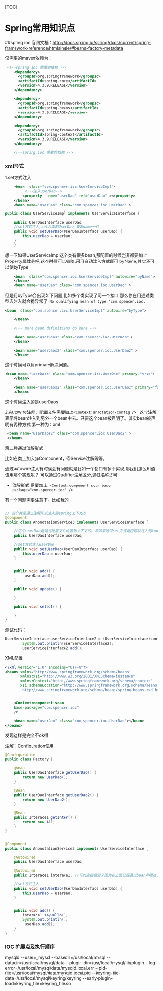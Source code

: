[TOC]
# Spring常用知识点
##spring ioc
官网文档：http://docs.spring.io/spring/docs/current/spring-framework-reference/htmlsingle/#beans-factory-metadata

仅需要的maven依赖为：

```xml
 <!--spring ioc 需要的依赖 -->
    <dependency>
      <groupId>org.springframework</groupId>
      <artifactId>spring-core</artifactId>
      <version>4.3.9.RELEASE</version>
    </dependency>

    <dependency>
      <groupId>org.springframework</groupId>
      <artifactId>spring-beans</artifactId>
      <version>4.3.9.RELEASE</version>
    </dependency>

    <dependency>
      <groupId>org.springframework</groupId>
      <artifactId>spring-context</artifactId>
      <version>4.3.9.RELEASE</version>
    </dependency>

    <!--spring ioc 需要的依赖 -->

```

###  xml形式
  1.set方式注入
  
```xml
    <bean  class="com.spencer.ioc.UserServiceImpl">
         <!--注入userDao-->
        <property  name="userDao" ref="userDao" ></property>
    </bean>   
    <bean name="userDao" class="com.spencer.ioc.UserDao" >
```

```java
public class UserServiceImpl implements UserServiceInterface {

    public UserDaoInterface userDao;
    //set方式注入,set后面的UserDao 要跟name一样
    public void setUserDao(UserDaoInterface userDao) {
        this.userDao = userDao;
    }
    }
``` 
  想一下如果UserServiceImpl这个类有很多bean,那配置的时候岂非都要加上Property属性是吧,这个时候可以省略,采用自动注入方式即可 byName,其实还可以使byType                                                                                                                                                                                                  
  
```xml
    <bean  class="com.spencer.ioc.UserServiceImpl" autowire="byName">
    </bean>   
    <bean name="userDao" class="com.spencer.ioc.UserDao" >
```
但是用byType会出现如下问题,比如多个类实现了同一个接口,那么你在用通过类型去注入就会抛异常了` No qualifying bean of type 'com.spencer.ioc.`

```xml
<bean  class="com.spencer.ioc.UserServiceImpl" autowire="byType">

    </bean>

    <!-- more bean definitions go here -->

    <bean name="userDaos" class="com.spencer.ioc.UserDao" >
    </bean>

    <bean name="userDaos2" class="com.spencer.ioc.UserDao2" >
    </bean>
```
 这个时候可以用primary解决问题。
 
```xml
<bean name="userDaos" class="com.spencer.ioc.UserDao" primary="true">
    </bean>

    <bean name="userDaos2" class="com.spencer.ioc.UserDao2" primary="false" >
    </bean>
```
这个时候注入的是userDaos
 
  2.Autowire注解，配置文件需要加上`<Context:annotation-config />
`
 这个注解表示将bean注入到另外一个bean中去。只要这个bean被声明了。其实bean被声明有两种方式 
  第一种为：xml
  
```xml
 <bean name="userDaos2" class="com.spencer.ioc.UserDao2" >
 </bean>
```
  第二种通过注解形式
  
  比如在类上加入@Component，@Service注解等等。

 通过autowire注入有时候会有问题就是比如一个接口有多个实现,那我们怎么知道该用哪个实现呢？
 可以通过Qualifier注解区分,通过名称即可





+ 注解形式
 需要加上` <Context:component-scan
    base-package="com.spencer.ioc"
    />`
 
 有一个问题需要注意下。比如我的
 
```java

// 这个类是通过注解形式注入到spring上下文的
@Component
public class AnonotationService3 implements UserServiceInterface {

    //这个userDao是通过配置文件设置到上下文的。那如果通过set方式是否可以注入到AnonotationService3中呢？加上@Autowire注解则可以
    public UserDaoInterface userDao;
    
    //set方式注入userDao 
    public void setUserDao(UserDaoInterface userDao) {
        this.userDao = userDao;
    }


    public void add() {
         userDao.add();
    }

    public void update() {

    }

    public void select() {

    }
}
```   
   测试代码：
   
```java 
UserServiceInterface userServiceInterface2 = (UserServiceInterface)context.getBean("anonotationService3");
        System.out.println(userServiceInterface2);
        userServiceInterface2.add();
```
  XML配置
  
```xml
<?xml version="1.0" encoding="UTF-8"?>
<beans xmlns="http://www.springframework.org/schema/beans"
       xmlns:xsi="http://www.w3.org/2001/XMLSchema-instance"
       xmlns:Context="http://www.springframework.org/schema/context"
       xsi:schemaLocation="http://www.springframework.org/schema/beans
        http://www.springframework.org/schema/beans/spring-beans.xsd http://www.springframework.org/schema/context http://www.springframework.org/schema/context/spring-context.xsd">


    <Context:component-scan
    base-package="com.spencer.ioc"
    />

    <bean name="userDao" class="com.spencer.ioc.UserDao"></bean>
</beans>
```
 发现这样是完全不ok得

注解：Configuration使用

```java
@Configuration
public class Factory {

    @Bean
    public UserDaoInterface getUserDao() {
        return new UserDao();
    }

    @Bean
    public UserDaoInterface getUserDao2() {
        return new UserDao2();
    }

    @Bean
    public Interace1 getInter() {
        return new A();
    }
}


@Component
public class AnonotationService3 implements UserServiceInterface {

    @Autowired
    public UserDaoInterface userDao;

    @Autowired
    public Interace1 interace1; //可以直接使用了因为在上面已经通过bean声明过了

    //set方式注入
    public void setUserDao(UserDaoInterface userDao) {
        this.userDao = userDao;
    }


    public void add() {
        interace1.sayHello();
        System.out.println();
         userDao.add();
    }
}
```
### IOC 扩展点及执行顺序


mysqld --user=_mysql --basedir=/usr/local/mysql --datadir=/usr/local/mysql/data --plugin-dir=/usr/local/mysql/lib/plugin --log-error=/usr/local/mysql/data/mysqld.local.err --pid-file=/usr/local/mysql/data/mysqld.local.pid --keyring-file-data=/usr/local/mysql/keyring/keyring --early-plugin-load=keyring_file=keyring_file.so


